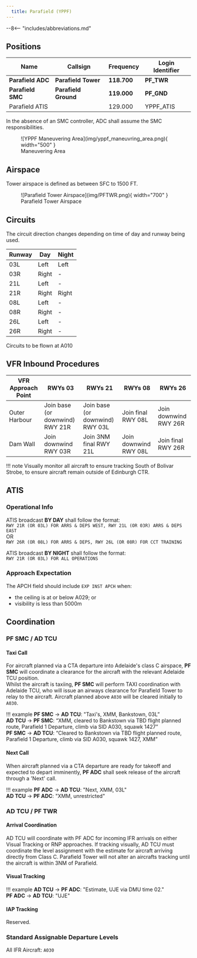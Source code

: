 ```yaml
---
  title: Parafield (YPPF)
---
```


--8<-- "includes/abbreviations.md"

## Positions

| Name               | Callsign       | Frequency        | Login Identifier                         |
| ------------------ | -------------- | ---------------- | ---------------------------------------- |
| **Parafield ADC**  | **Parafield Tower**  | **118.700**          | **PF_TWR**                        |
| **Parafield SMC**   | **Parafield Ground**   | **119.000**          | **PF_GND**                       |
| Parafield ATIS        |                | 129.000          | YPPF_ATIS                                |

 
In the absence of an SMC controller, ADC shall assume the SMC responsibilities.
<figure markdown>
![YPPF Maneuvering Area](img/yppf_maneuvring_area.png){ width="500" }
  <figcaption>Maneuvering Area</figcaption>
</figure>

## Airspace
Tower airspace is defined as between SFC to 1500 FT.

<figure markdown>
![Parafield Tower Airspace](img/PFTWR.png){ width="700" }
  <figcaption>Parafield Tower Airspace</figcaption>
</figure>

## Circuits
The circuit direction changes depending on time of day and runway being used.

| Runway | Day  | Night |
| -------| -----| ------|
| 03L  | Left   | Left  |
| 03R  | Right  | -     |
| 21L  | Left   | -     | 
| 21R  | Right  | Right |
| 08L  | Left   | -     |
| 08R  | Right  | -     |
| 26L  | Left   | -     |
| 26R  | Right  | -     |

Circuits to be flown at A010

## VFR Inbound Procedures

| VFR Approach Point | RWYs 03 | RWYs 21 | RWYs 08 | RWYs 26 |
| ----------------| --------- | ---------- | ----- | ----- |
| Outer Harbour   | Join base (or downwind) RWY 21R | Join base (or downwind) RWY 03L | Join final RWY 08L| Join downwind RWY 26R | 
| Dam Wall | Join downwind RWY 03R | Join 3NM final RWY 21L| Join downwind RWY 08L | Join final RWY 26R |

!!! note
    Visually monitor all aircraft to ensure tracking South of Bolivar Strobe, to ensure aircraft remain outside of Edinburgh CTR. 

## ATIS
### Operational Info

ATIS broadcast **BY DAY** shall follow the format:   
`RWY 21R (OR 03L) FOR ARRS & DEPS WEST, RWY 21L (OR 03R) ARRS & DEPS EAST`  
OR   
`RWY 26R (OR 08L) FOR ARRS & DEPS, RWY 26L (OR 08R) FOR CCT TRAINING`
   
ATIS broadcast **BY NIGHT** shall follow the format:  
`RWY 21R (OR 03L) FOR ALL OPERATIONS`  

### Approach Expectation

The APCH field should include `EXP INST APCH` when:   
  - the ceiling is at or below A029; or  
  - visibility is less than 5000m  

## Coordination
### PF SMC / AD TCU
#### Taxi Call
For aircraft planned via a CTA departure into Adelaide's class C airspace, **PF SMC** will coordinate a clearance for the aircraft with the relevant Adelaide TCU position.  
Whilst the aircraft is taxiing, **PF SMC** will perform TAXI coordination with Adelaide TCU, who will issue an airways clearance for Parafield Tower to relay to the aircraft.  Aircraft planned above `A030` will be cleared initially to `A030`.
  
!!! example
    **PF SMC** -> **AD TCU**: "Taxi's, XMM, Bankstown, 03L”  
    **AD TCU** -> **PF SMC**: “XMM, cleared to Bankstown via TBD flight planned route, Parafield 1 Departure, climb via SID A030, squawk 1427”  
    **PF SMC** -> **AD TCU**: “Cleared to Bankstown via TBD flight planned route, Parafield 1 Departure, climb via SID A030, squawk 1427, XMM” 

#### Next Call
When aircraft planned via a CTA departure are ready for takeoff and expected to depart imminently, **PF ADC** shall seek release of the aircraft through a 'Next' call.

!!! example
    **PF ADC** -> **AD TCU**: "Next, XMM, 03L"  
    **AD TCU** -> **PF ADC**: "XMM, unrestricted"

### AD TCU / PF TWR
#### Arrival Coordination

AD TCU will coordinate with PF ADC for incoming IFR arrivals on either Visual Tracking or RNP approaches.
If tracking visually, AD TCU must coordinate the level assignment with the estimate for aircraft arriving directly from Class C.
Parafield Tower will not alter an aircrafts tracking until the aircraft is within 3NM of Parafield.

#### Visual Tracking

!!! example
    **AD TCU** -> **PF ADC**: "Estimate, UJE via DMU time 02."  
    **PF ADC** -> **AD TCU**: "UJE"

#### IAP Tracking
Reserved.

### Standard Assignable Departure Levels
All IFR Aircraft: `A030`
